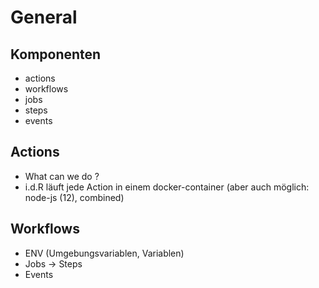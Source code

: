 # General 

## Komponenten 

  * actions 
  * workflows 
  * jobs
  * steps
  * events 

## Actions 

  * What can we do ? 
  * i.d.R läuft jede Action in einem docker-container (aber auch möglich: node-js (12), combined)

## Workflows 

  * ENV (Umgebungsvariablen, Variablen) 
  * Jobs -> Steps 
  * Events 

